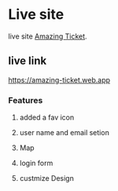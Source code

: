 # Live site

live site [Amazing Ticket](https://amazing-ticket.web.app).

## live link

https://amazing-ticket.web.app

### Features

1. added a fav icon

2. user name and email setion

3. Map

4. login form

5. custmize Design
